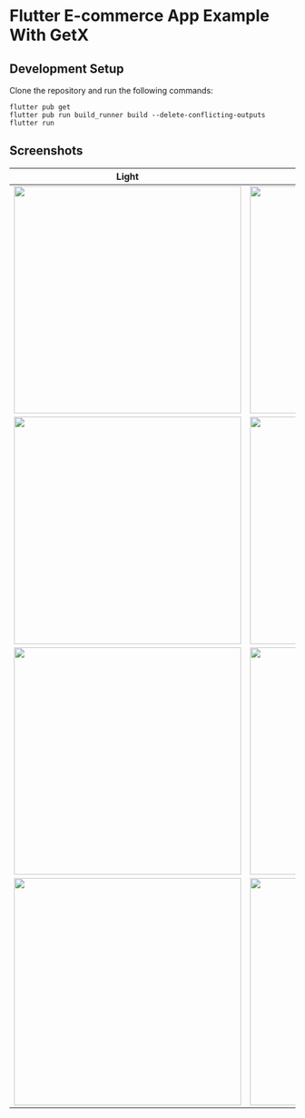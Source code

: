 # Flutter E-commerce App Example With GetX

## Development Setup
Clone the repository and run the following commands:
```
flutter pub get
flutter pub run build_runner build --delete-conflicting-outputs
flutter run
```

## Screenshots

Light | Dark |
|---|---|
| <img src="assets/screenshots/ss0.PNG" width="400px" /> | <img src="assets/screenshots/ss3.PNG" width="400px" /> |
| <img src="assets/screenshots/ss1.PNG" width="400px" /> | <img src="assets/screenshots/ss4.PNG.png" width="400px" /> |
| <img src="assets/screenshots/ss2.PNG" width="400px" /> | <img src="assets/screenshots/ss5.PNG.png" width="400px" /> |
| <img src="assets/screenshots/ss6.PNG" width="400px" /> | <img src="assets/screenshots/ss7.PNG.png" width="400px" /> |

